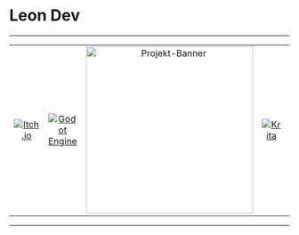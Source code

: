 # Leon Dev

---

<table align="center">
  <tr>
    <td align="center">
      <a href="https://leon-dev.itch.io/">
        <img src="https://img.shields.io/badge/itch.io-%23FF0B34.svg?logo=Itch.io&logoColor=white" alt="Itch.io">
      </a>
    </td>
    <td align="center">
      <a href="#">
        <img src="https://img.shields.io/badge/Godot-%23FFFFFF.svg?logo=godot-engine" alt="Godot Engine">
      </a>
    </td>
    <td align="center">
      <img src="https://media.giphy.com/media/ly3tQYHmXMsCI/giphy.gif" alt="Projekt-Banner" width="300">
    </td>
    <td align="center">
      <a href="#">
        <img src="https://img.shields.io/badge/Krita-203759?logo=krita&logoColor=EEF37B" alt="Krita">
      </a>
    </td>
    <td align="center">
      <a href="#">
        <img src="https://img.shields.io/badge/WordPress-%2321759B.svg?logo=wordpress&logoColor=white" alt="WordPress">
      </a>
    </td>
  </tr>
</table>

---
